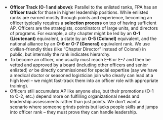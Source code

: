 - **Officer Track (O-1 and above):** Parallel to the enlisted ranks, FPA has an **Officer track** for those in higher leadership positions. While enlisted ranks are earned mostly through points and experience, becoming an officer typically requires a **selection process** on top of having sufficient AP. Officers are the strategists, coordinators of large units, and directors of programs. For example, a city chapter might be led by an **O-1 (Lieutenant)** equivalent, a state by an **O-5 (Colonel)** equivalent, and the national alliance by an **O-6 or O-7 (General)** equivalent rank. We use civilian-friendly titles (like “Chapter Director” instead of Colonel) in public, but internally the rank indicates hierarchy.  
- To become an officer, one usually must reach E-6 or E-7 and then be vetted and approved by a board (including other officers and senior enlisted) _or_ be directly commissioned for special expertise (say we have a medical doctor or seasoned logistician join who clearly can lead at a high level – we might fast-track them into an officer role with appropriate training).  
- Officers still accumulate AP like anyone else, but their promotions (O-1 to O-2, etc.) depend more on fulfilling organizational needs and leadership assessments rather than just points. We don’t want a scenario where someone grinds points but lacks people skills and jumps into officer rank – they must prove they can handle leadership.